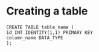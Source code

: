 # Creating a table

  ```
  CREATE TABLE table_name (
  id INT IDENTITY(1,1) PRIMARY KEY
  column_name DATA_TYPE
  );

  ```
